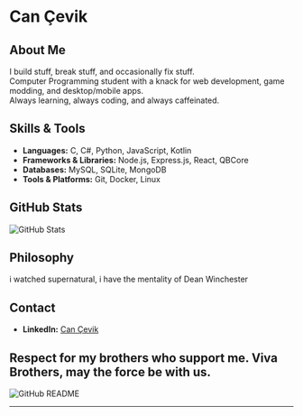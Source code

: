 # Can Çevik

## About Me
I build stuff, break stuff, and occasionally fix stuff.  
Computer Programming student with a knack for web development, game modding, and desktop/mobile apps.  
Always learning, always coding, and always caffeinated.  

## Skills & Tools
- **Languages:** C, C#, Python, JavaScript, Kotlin  
- **Frameworks & Libraries:** Node.js, Express.js, React, QBCore  
- **Databases:** MySQL, SQLite, MongoDB  
- **Tools & Platforms:** Git, Docker, Linux  

## GitHub Stats
![GitHub Stats](https://github-readme-stats.vercel.app/api/top-langs/?username=cancevik0&layout=compact&theme=default&hide_border=true)  

## Philosophy
i watched supernatural, i have the mentality of Dean Winchester


## Contact
- **LinkedIn:** [Can Çevik](https://linkedin.com/in/ismailcancevik)  

## Respect for my brothers who support me. Viva Brothers, may the force be with us.

![GitHub README](https://i.pinimg.com/originals/bf/ec/7c/bfec7cfe3acbf4cc852caf86b4c6a2ea.gif)

---
